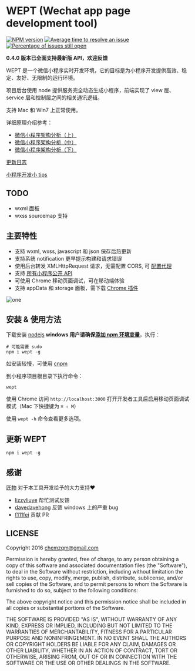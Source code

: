 # WEPT (Wechat app page development tool)

[![NPM version](https://img.shields.io/npm/v/wept.svg)](https://www.npmjs.com/package/wept)
[![Average time to resolve an issue](http://isitmaintained.com/badge/resolution/chemzqm/wept.svg)](http://isitmaintained.com/project/chemzqm/wept "Average time to resolve an issue")
[![Percentage of issues still open](http://isitmaintained.com/badge/open/chemzqm/wept.svg)](http://isitmaintained.com/project/chemzqm/wept "Percentage of issues still open")

**0.4.0 版本已全面支持最新版 API，欢迎反馈**

WEPT 是一个微信小程序实时开发环境，它的目标是为小程序开发提供高效、稳定、友好、无限制的运行环境。

项目后台使用 node 提供服务完全动态生成小程序，前端实现了 view 层、service 层和控制层之间的相关通讯逻辑。

支持 Mac 和 Win7 上正常使用。

详细原理介绍参考：

* [微信小程序架构分析（上）](https://zhuanlan.zhihu.com/p/22754296)
* [微信小程序架构分析（中）](https://zhuanlan.zhihu.com/p/22765476)
* [微信小程序架构分析（下）](https://zhuanlan.zhihu.com/p/22932309)

[更新日志](https://github.com/chemzqm/wept/blob/master/history.md)

[小程序开发小 tips](https://github.com/chemzqm/wept/wiki/%E5%B0%8F%E7%A8%8B%E5%BA%8F%E5%BC%80%E5%8F%91%E5%B0%8F-tips)

## TODO

* wxml 面板
* wxss sourcemap 支持

## 主要特性

* 支持 wxml, wxss, javascript 和 json 保存后热更新
* 支持系统 notification 更早提示构建和请求错误
* 使用后台转发 XMLHttpRequest 请求，无需配置 CORS, 可 [配置代理](https://github.com/chemzqm/wept/wiki/wept-%E9%85%8D%E7%BD%AE%E6%96%87%E4%BB%B6)
* 支持 [所有小程序公开 API](https://github.com/chemzqm/wept/wiki/API-%E6%8E%A5%E5%8F%A3%E5%AE%9E%E7%8E%B0%E7%8A%B6%E6%80%81)
* 可使用 Chrome 移动页面调试，可在移动端体验
* 支持 appData 和 storage 面板，需下载 [Chrome 插件](https://chrome.google.com/webstore/detail/wechat-devtools-extension/cmpjfobofbhbghjodehbohchlghacmll)

![one](https://cloud.githubusercontent.com/assets/251450/19413094/f46273d6-9356-11e6-9216-06ef2e2e3888.gif)

## 安装 & 使用方法

下载安装 [nodejs](https://nodejs.org) __windows 用户请确保[添加 npm 环境变量](http://jingyan.baidu.com/article/2d5afd69e243cc85a2e28efa.html)__，执行：
    
    # 可能需要 sudo
    npm i wept -g

如安装较慢，可使用 [cnpm](http://npm.taobao.org/)

到小程序项目根目录下执行命令：

    wept

使用 Chrome 访问 `http://localhost:3000` 打开开发者工具后启用移动页面调试模式（Mac 下快捷键为 `⌘ ⇧ M`）

使用 `wept -h` 命令查看更多选项。

## 更新 WEPT

    npm i wept -g

## 感谢

[匠物](https://www.jiangwoo.com/) 对于本工具开发给予的大力支持❤️

* [lizzyliuye](https://github.com/lizzyliuye) 帮忙测试反馈
* [davedavehong](https://github.com/davedavehong) 反馈 windows 上的严重 bug
* [f111fei](https://github.com/f111fei) 贡献 PR

## LICENSE

Copyright 2016 chemzqm@gmail.com

Permission is hereby granted, free of charge, to any person obtaining
a copy of this software and associated documentation files (the "Software"),
to deal in the Software without restriction, including without limitation
the rights to use, copy, modify, merge, publish, distribute, sublicense,
and/or sell copies of the Software, and to permit persons to whom the
Software is furnished to do so, subject to the following conditions:

The above copyright notice and this permission notice shall be included
in all copies or substantial portions of the Software.

THE SOFTWARE IS PROVIDED "AS IS", WITHOUT WARRANTY OF ANY KIND,
EXPRESS OR IMPLIED, INCLUDING BUT NOT LIMITED TO THE WARRANTIES
OF MERCHANTABILITY, FITNESS FOR A PARTICULAR PURPOSE AND NONINFRINGEMENT.
IN NO EVENT SHALL THE AUTHORS OR COPYRIGHT HOLDERS BE LIABLE FOR ANY CLAIM,
DAMAGES OR OTHER LIABILITY, WHETHER IN AN ACTION OF CONTRACT,
TORT OR OTHERWISE, ARISING FROM, OUT OF OR IN CONNECTION WITH THE SOFTWARE
OR THE USE OR OTHER DEALINGS IN THE SOFTWARE.
